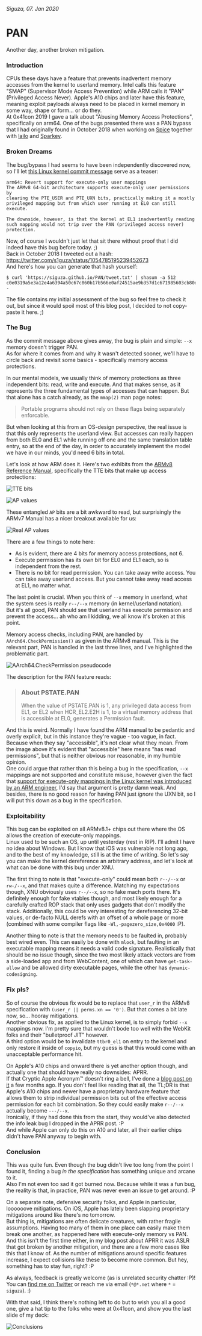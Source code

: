_Siguza, 07. Jan 2020_

# PAN

Another day, another broken mitigation.

### Introduction

CPUs these days have a feature that prevents inadvertent memory accesses from the kernel to userland memory. Intel calls this feature "SMAP" (Supervisor Mode Access Prevention) while ARM calls it "PAN" (Privileged Access Never). Apple's A10 chips and later have this feature, meaning exploit payloads always need to be placed in kernel memory in some way, shape or form... or do they.  
At 0x41con 2019 I gave a talk about "Abusing Memory Access Protections", specifically on arm64. One of the bugs presented there was a PAN bypass that I had originally found in October 2018 when working on [Spice][spice] together with [lailo][lailo] and [Sparkey][Sparkey].

### Broken Dreams

The bug/bypass I had seems to have been independently discovered now, so I'll let [this Linux kernel commit message][commit] serve as a teaser:

    arm64: Revert support for execute-only user mappings
    The ARMv8 64-bit architecture supports execute-only user permissions by
    clearing the PTE_USER and PTE_UXN bits, practically making it a mostly
    privileged mapping but from which user running at EL0 can still execute.
    
    The downside, however, is that the kernel at EL1 inadvertently reading
    such mapping would not trip over the PAN (privileged access never)
    protection.

Now, of course I wouldn't just let that sit there without proof that I did indeed have this bug before today. ;)  
Back in October 2018 I tweeted out a hash: https://twitter.com/s1guza/status/1054785195239452673  
And here's how you can generate that hash yourself:

    $ curl 'https://siguza.github.io/PAN/tweet.txt' | shasum -a 512
    c0e0319a5e3a12e4a6394a50c67c860b17b566e0af24515ae9b357d1c671985603cb80daf873512adfb4f631c5138abe1381fcd31d6b99a14d1f9a5bbd6a3e38  -

The file contains my initial assessment of the bug so feel free to check it out, but since it would spoil most of this blog post, I decided to not copy-paste it here. ;)

### The Bug

As the commit message above gives away, the bug is plain and simple: `--x` memory doesn't trigger PAN.  
As for where it comes from and why it wasn't detected sooner, we'll have to circle back and revisit some basics - specifically memory access protections.

In our mental models, we usually think of memory protections as three independent bits: read, write and execute. And that makes sense, as it represents the three fundamental types of accesses that can happen. But that alone has a catch already, as the `mmap(2)` man page notes:

> Portable programs should not rely on these flags being separately enforcable.

But when looking at this from an OS-design perspective, the real issue is that this only represents the userland view. But accesses can really happen from both EL0 and EL1 while running off one and the same translation table entry, so at the end of the day, in order to accurately implement the model we have in our minds, you'd need 6 bits in total.

Let's look at how ARM does it. Here's two exhibits from the [ARMv8 Reference Manual][manual], specifically the TTE bits that make up access protections:

![TTE bits][img1]

![AP values][img2]

These entangled `AP` bits are a bit awkward to read, but surprisingly the ARMv7 Manual has a nicer breakout available for us:

![Real AP values][img3]

There are a few things to note here:

- As is evident, there are 4 bits for memory access protections, not 6.
- Execute permission has its own bit for EL0 and EL1 each, so is independent from the rest.
- There is no bit for read permission. You can take away write access. You can take away userland access. But you cannot take away read access at EL1, no matter what.

The last point is crucial. When you think of `--x` memory in userland, what the system sees is really `r--/--x` memory (in kernel/userland notation).  
But it's all good, PAN should see that userland has execute permission and prevent the access... ah who am I kidding, we all know it's broken at this point.

Memory access checks, including PAN, are handled by `AArch64.CheckPermission()` as given in the ARMv8 manual. This is the relevant part, PAN is handled in the last three lines, and I've highlighted the problematic part.

![AArch64.CheckPermission pseudocode][img4]

The description for the PAN feature reads:

> ### About PSTATE.PAN
> When the value of PSTATE.PAN is 1, any privileged data access from EL1, or EL2 when HCR_EL2.E2H is 1, to a virtual memory address that is accessible at EL0, generates a Permission fault.

And this is weird. Normally I have found the ARM manual to be pedantic and overly explicit, but in this instance they're vague - too vague, in fact. Because when they say "accessible", it's not clear what they mean. From the image above it's evident that "accessible" here means "has read permissions", but that is neither obvious nor reasonable, in my humble opinion.  
One could argue that rather than this being a bug in the specification, `--x` mappings are not supported and constitute misuse, however given the fact that [support for execute-only mappings in the Linux kernel was introduced by an ARM engineer][patch], I'd say that argument is pretty damn weak. And besides, there is no good reason for having PAN just _ignore_ the UXN bit, so I will put this down as a bug in the specification.

### Exploitability

This bug can be exploited on all ARMv8.1+ chips out there where the OS allows the creation of execute-only mappings.  
Linux used to be such an OS, up until yesterday (rest in RIP). I'll admit I have no idea about Windows. But I know that iOS was vulnerable not long ago, and to the best of my knowledge, still is at the time of writing. So let's say you can make the kernel dereference an arbitrary address, and let's look at what can be done with this bug under XNU.

The first thing to note is that "execute-only" could mean both `r--/--x` or `rw-/--x`, and that makes quite a difference. Matching my expectations though, XNU obviously uses `r--/--x`, so no fake mach ports there. It's definitely enough for fake vtables though, and most likely enough for a carefully crafted ROP stack that only uses gadgets that don't modify the stack. Additionally, this could be very interesting for dereferencing 32-bit values, or de-facto NULL derefs with an offset of a whole page or more (combined with some compiler flags like `-Wl,-pagezero_size,0x4000` :P).

Another thing to note is that the memory needs to be faulted in, probably best wired even. This can easily be done with `mlock`, but faulting in an executable mapping means it needs a valid code signature. Realistically that should be no issue though, since the two most likely attack vectors are from a side-loaded app and from WebContent, one of which can have `get-task-allow` and be allowed dirty executable pages, while the other has `dynamic-codesigning`.

### Fix pls?

So of course the obvious fix would be to replace that `user_r` in the ARMv8 specification with `(user_r || perms.xn == '0')`. But that comes a bit late now, so... hooray mitigations.  
Another obvious fix, as applied to the Linux kernel, is to simply forbid `--x` mappings now. I'm pretty sure that wouldn't bode too well with the WebKit folks and their "bulletproof JIT" however.  
A third option would be to invalidate `ttbr0_el1` on entry to the kernel and only restore it inside of `copyio`, but my guess is that this would come with an unacceptable performance hit.

On Apple's A10 chips and onward there is yet another option though, and actually one that should have really no downsides: APRR.  
If that Cryptic Apple Acronym™ doesn't ring a bell, I've done a [blog post on it][aprr] a few months ago. If you don't feel like reading that all, the TL;DR is that Apple's A10 chips and newer have a proprietary hardware feature that allows them to strip individual permission bits out of the effective access permission for each bit combination. So they could easily make `r--/--x` actually become `---/--x`.  
Ironically, if they had done this from the start, they would've also detected the info leak bug I dropped in the APRR post. :P  
And while Apple can only do this on A10 and later, all their earlier chips didn't have PAN anyway to begin with.

### Conclusion

This was quite fun. Even though the bug didn't live too long from the point I found it, finding a bug _in the specification_ has something unique and arcane to it.  
Also I'm not even too sad it got burned now. Because while it was a fun bug, the reality is that, in practice, PAN was never even an issue to get around. :P

On a separate note, defensive security folks, and Apple in particular, loooooove mitigations. On iOS, Apple has lately been slapping proprietary mitigations around like there's no tomorrow.  
But thing is, mitigations are often delicate creatures, with rather fragile assumptions. Having too many of them in one place can easily make them break one another, as happened here with execute-only memory vs PAN. And this isn't the first time either, in my blog post about APRR it was ASLR that got broken by another mitigation, and there are a few more cases like this that I know of. As the number of mitigations around specific features increase, I expect collisions like these to become more common. But hey, something has to stay fun, right? :P

As always, feedback is greatly welcome (as is unrelated security chatter :P)! You can [find me on Twitter][twitter] or reach me via email (`*@*.net` where `*` = `siguza`). :)

With that said, I think there's nothing left to do but to wish you all a good one, give a hat tip to the folks who were at 0x41con, and show you the last slide of my deck:

![Conclusions][img5]

  [spice]: https://media.ccc.de/v/36c3-11034-tales_of_old_untethering_ios_11
  [lailo]: https://twitter.com/littlelailo/
  [sparkey]: https://twitter.com/iBSparkes/
  [commit]: https://git.kernel.org/pub/scm/linux/kernel/git/torvalds/linux.git/commit/?id=24cecc37746393432d994c0dbc251fb9ac7c5d72
  [tweet]: https://twitter.com/s1guza/status/1054785195239452673
  [manual]: https://developer.arm.com/docs/ddi0487/latest
  [img1]: assets/img/1-ttebits.png
  [img2]: assets/img/2-access.png
  [img3]: assets/img/3-realaccess.png
  [img4]: assets/img/4-pseudo.png
  [patch]: https://lore.kernel.org/patchwork/patch/706340/
  [aprr]: https://siguza.github.io/APRR/
  [img5]: assets/img/5-conclusions.png
  [twitter]: https://twitter.com/s1guza/
